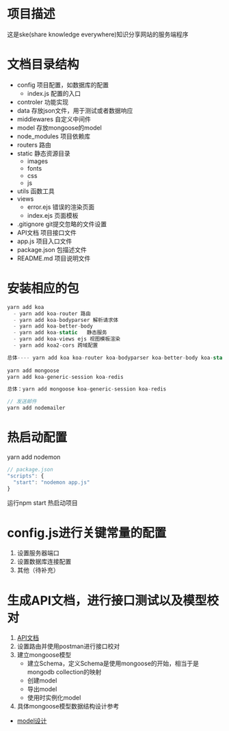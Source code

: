 # 项目描述
这是ske(share knowledge everywhere)知识分享网站的服务端程序

# 文档目录结构
  - config 项目配置，如数据库的配置
    - index.js 配置的入口
  - controler 功能实现
  - data  存放json文件，用于测试或者数据响应
  - middlewares  自定义中间件
  - model 存放mongoose的model
  - node_modules 项目依赖库
  - routers 路由
  - static 静态资源目录
      - images
      - fonts
      - css
      - js
  - utils 函数工具
  - views
    - error.ejs 错误的渲染页面
    - index.ejs 页面模板
  - .gitignore git提交忽略的文件设置
  - API文档 项目接口文件
  - app.js 项目入口文件
  - package.json 包描述文件
  - README.md 项目说明文件

# 安装相应的包
```js
yarn add koa
  - yarn add koa-router 路由
  - yarn add koa-bodyparser 解析请求体
  - yarn add koa-better-body  
  - yarn add koa-static   静态服务
  - yarn add koa-views ejs 视图模板渲染
  - yarn add koa2-cors 跨域配置

总体---- yarn add koa koa-router koa-bodyparser koa-better-body koa-static  koa-views ejs koa2-cors
  
yarn add mongoose
yarn add koa-generic-session koa-redis

总体：yarn add mongoose koa-generic-session koa-redis

// 发送邮件
yarn add nodemailer
```

# 热启动配置
yarn add nodemon
```js
// package.json
"scripts": {
  "start": "nodemon app.js"
}
```
运行npm start 热启动项目

# config.js进行关键常量的配置
1. 设置服务器端口
2. 设置数据库连接配置
3. 其他（待补充）

# 生成API文档，进行接口测试以及模型校对
1. [API文档](./API文档)
2. 设置路由并使用postman进行接口校对
3. 建立mongoose模型
   - 建立Schema，定义Schema是使用mongoose的开始，相当于是mongodb collection的映射
   - 创建model
   - 导出model
   - 使用时实例化model
4. 具体mongoose模型数据结构设计参考  
  - [model设计](./user-model.md)




